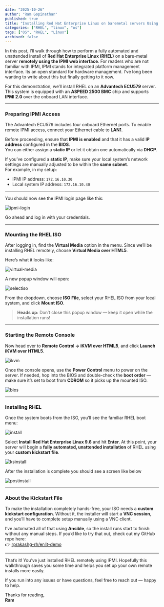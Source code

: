 ```yaml
---
date: "2025-10-26"
author: "Ram Gopinathan"
published: true
title: "Installing Red Hat Enterprise Linux on baremetal servers Using IPMI"
categories: ["RHEL", "linux", "os"]
tags: ["OS", "RHEL", "Linux"]
archived: false
---
```


In this post, I’ll walk through how to perform a fully automated and unattended install of **Red Hat Enterprise Linux (RHEL)** on a bare-metal server **remotely using the IPMI web interface**. For readers who are not familiar with IPMI, IPMI stands for integrated platform management interface. Its an open standard for hardware management. I've long been wanting to write about this but finally getting to it now. 

For this demonstration, we’ll install RHEL on an **Advantech ECU579** server. This system is equipped with an **ASPEED 2500 BMC** chip and supports **IPMI 2.0** over the onboard LAN interface.

---

### Preparing IPMI Access

The Advantech ECU579 includes four onboard Ethernet ports. To enable remote IPMI access, connect your Ethernet cable to **LAN1**.

Before proceeding, ensure that **IPMI is enabled** and that it has a valid **IP address** configured in the **BIOS**.  
You can either assign a **static IP** or let it obtain one automatically via **DHCP**.

If you’ve configured a **static IP**, make sure your local system’s network settings are manually adjusted to be within the **same subnet**.  
For example, in my setup:

- IPMI IP address: `172.16.10.30`
- Local system IP address: `172.16.10.40`

---

You should now see the IPMI login page like this:

![ipmi-login](../src/images/ipmilogin.jpg)

Go ahead and log in with your credentials.

---

### Mounting the RHEL ISO

After logging in, find the **Virtual Media** option in the menu.  Since we’ll be installing RHEL remotely, choose **Virtual Media over HTML5**.  

Here’s what it looks like:

![virtual-media](../src/images/virtualmedia.jpg)

A new popup window will open:

![selectiso](../src/images/selectiso.jpg)

From the dropdown, choose **ISO File**, select your RHEL ISO from your local system, and click **Mount ISO**.

> **Heads up:** Don’t close this popup window — keep it open while the installation runs!

---

### Starting the Remote Console

Now head over to **Remote Control → iKVM over HTML5**, and click **Launch iKVM over HTML5**.  

![ikvm](../src/images/ikvmoverhtml5.jpg)

Once the console opens, use the **Power Control** menu to power on the server.  If needed, hop into the BIOS and double-check the **boot order** — make sure it’s set to boot from **CDROM** so it picks up the mounted ISO.

![bios](../src/images/biosupdate.jpg)

---

### Installing RHEL

Once the system boots from the ISO, you’ll see the familiar RHEL boot menu:

![install](../src/images/bootmenu.jpg)

Select **Install Red Hat Enterprise Linux 9.6** and hit **Enter**. At this point, your server will begin a **fully automated, unattended installation** of RHEL using your **custom kickstart file**.

![ksinstall](../src/images/ksinstall.jpg)

After the installation is complete you should see a screen like below

![postinstall](../src/images/postinstall.jpg)

---

### About the Kickstart File

To make the installation completely hands-free, your ISO needs a **custom kickstart configuration**. Without it, the installer will start a **VNC session**, and you’ll have to complete setup manually using a VNC client.

I’ve automated all of that using **Ansible**, so the install runs start to finish without any manual steps.
If you’d like to try that out, check out my GitHub repo here:  
👉 [rprakashg-rh/enlit-demo](http://github.com/rprakashg-rh/enlit-demo)

---

That’s it! You’ve just installed RHEL remotely using IPMI. Hopefully this walkthrough saves you some time and helps you set up your own remote installs more easily.  

If you run into any issues or have questions, feel free to reach out — happy to help.  

Thanks for reading,  
**Ram**
